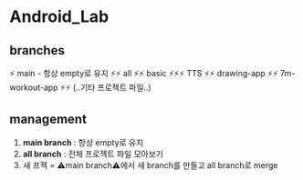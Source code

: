 # Android_Lab

## branches
⚡ main - 항상 empty로 유지
⚡⚡ all
⚡⚡ basic
⚡⚡⚡ TTS
⚡⚡ drawing-app
⚡⚡ 7m-workout-app
⚡⚡ (..기타 프로젝트 파일..)

## management
1. <b>main branch</b> : 항상 empty로 유지
2. <b>all branch</b> : 전체 프로젝트 파일 모아보기
3. 새 프젝 = ⚠️main branch⚠️에서 새 branch를 만들고 all branch로 merge
